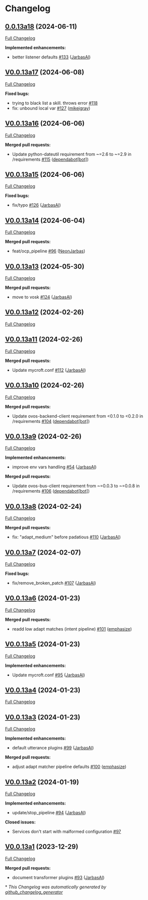 # Changelog

## [0.0.13a18](https://github.com/OpenVoiceOS/ovos-config/tree/0.0.13a18) (2024-06-11)

[Full Changelog](https://github.com/OpenVoiceOS/ovos-config/compare/V0.0.13a17...0.0.13a18)

**Implemented enhancements:**

- better listener defaults [\#133](https://github.com/OpenVoiceOS/ovos-config/pull/133) ([JarbasAl](https://github.com/JarbasAl))

## [V0.0.13a17](https://github.com/OpenVoiceOS/ovos-config/tree/V0.0.13a17) (2024-06-08)

[Full Changelog](https://github.com/OpenVoiceOS/ovos-config/compare/V0.0.13a16...V0.0.13a17)

**Fixed bugs:**

- trying to black list a skill.  throws error [\#118](https://github.com/OpenVoiceOS/ovos-config/issues/118)
- fix: unbound local var [\#127](https://github.com/OpenVoiceOS/ovos-config/pull/127) ([mikejgray](https://github.com/mikejgray))

## [V0.0.13a16](https://github.com/OpenVoiceOS/ovos-config/tree/V0.0.13a16) (2024-06-06)

[Full Changelog](https://github.com/OpenVoiceOS/ovos-config/compare/V0.0.13a15...V0.0.13a16)

**Merged pull requests:**

- Update python-dateutil requirement from ~=2.6 to ~=2.9 in /requirements [\#115](https://github.com/OpenVoiceOS/ovos-config/pull/115) ([dependabot[bot]](https://github.com/apps/dependabot))

## [V0.0.13a15](https://github.com/OpenVoiceOS/ovos-config/tree/V0.0.13a15) (2024-06-06)

[Full Changelog](https://github.com/OpenVoiceOS/ovos-config/compare/V0.0.13a14...V0.0.13a15)

**Fixed bugs:**

- fix/typo [\#126](https://github.com/OpenVoiceOS/ovos-config/pull/126) ([JarbasAl](https://github.com/JarbasAl))

## [V0.0.13a14](https://github.com/OpenVoiceOS/ovos-config/tree/V0.0.13a14) (2024-06-04)

[Full Changelog](https://github.com/OpenVoiceOS/ovos-config/compare/V0.0.13a13...V0.0.13a14)

**Merged pull requests:**

- feat/ocp\_pipeline [\#96](https://github.com/OpenVoiceOS/ovos-config/pull/96) ([NeonJarbas](https://github.com/NeonJarbas))

## [V0.0.13a13](https://github.com/OpenVoiceOS/ovos-config/tree/V0.0.13a13) (2024-05-30)

[Full Changelog](https://github.com/OpenVoiceOS/ovos-config/compare/V0.0.13a12...V0.0.13a13)

**Merged pull requests:**

- move to vosk [\#124](https://github.com/OpenVoiceOS/ovos-config/pull/124) ([JarbasAl](https://github.com/JarbasAl))

## [V0.0.13a12](https://github.com/OpenVoiceOS/ovos-config/tree/V0.0.13a12) (2024-02-26)

[Full Changelog](https://github.com/OpenVoiceOS/ovos-config/compare/V0.0.13a11...V0.0.13a12)

## [V0.0.13a11](https://github.com/OpenVoiceOS/ovos-config/tree/V0.0.13a11) (2024-02-26)

[Full Changelog](https://github.com/OpenVoiceOS/ovos-config/compare/V0.0.13a10...V0.0.13a11)

**Merged pull requests:**

- Update mycroft.conf [\#112](https://github.com/OpenVoiceOS/ovos-config/pull/112) ([JarbasAl](https://github.com/JarbasAl))

## [V0.0.13a10](https://github.com/OpenVoiceOS/ovos-config/tree/V0.0.13a10) (2024-02-26)

[Full Changelog](https://github.com/OpenVoiceOS/ovos-config/compare/V0.0.13a9...V0.0.13a10)

**Merged pull requests:**

- Update ovos-backend-client requirement from \<0.1.0 to \<0.2.0 in /requirements [\#104](https://github.com/OpenVoiceOS/ovos-config/pull/104) ([dependabot[bot]](https://github.com/apps/dependabot))

## [V0.0.13a9](https://github.com/OpenVoiceOS/ovos-config/tree/V0.0.13a9) (2024-02-26)

[Full Changelog](https://github.com/OpenVoiceOS/ovos-config/compare/V0.0.13a8...V0.0.13a9)

**Implemented enhancements:**

- improve env vars handling [\#54](https://github.com/OpenVoiceOS/ovos-config/pull/54) ([JarbasAl](https://github.com/JarbasAl))

**Merged pull requests:**

- Update ovos-bus-client requirement from ~=0.0.3 to ~=0.0.8 in /requirements [\#106](https://github.com/OpenVoiceOS/ovos-config/pull/106) ([dependabot[bot]](https://github.com/apps/dependabot))

## [V0.0.13a8](https://github.com/OpenVoiceOS/ovos-config/tree/V0.0.13a8) (2024-02-24)

[Full Changelog](https://github.com/OpenVoiceOS/ovos-config/compare/V0.0.13a7...V0.0.13a8)

**Merged pull requests:**

- fix: "adapt\_medium" before padatious [\#110](https://github.com/OpenVoiceOS/ovos-config/pull/110) ([JarbasAl](https://github.com/JarbasAl))

## [V0.0.13a7](https://github.com/OpenVoiceOS/ovos-config/tree/V0.0.13a7) (2024-02-07)

[Full Changelog](https://github.com/OpenVoiceOS/ovos-config/compare/V0.0.13a6...V0.0.13a7)

**Fixed bugs:**

- fix/remove\_broken\_patch [\#107](https://github.com/OpenVoiceOS/ovos-config/pull/107) ([JarbasAl](https://github.com/JarbasAl))

## [V0.0.13a6](https://github.com/OpenVoiceOS/ovos-config/tree/V0.0.13a6) (2024-01-23)

[Full Changelog](https://github.com/OpenVoiceOS/ovos-config/compare/V0.0.13a5...V0.0.13a6)

**Merged pull requests:**

- readd low adapt matches \(intent pipeline\) [\#101](https://github.com/OpenVoiceOS/ovos-config/pull/101) ([emphasize](https://github.com/emphasize))

## [V0.0.13a5](https://github.com/OpenVoiceOS/ovos-config/tree/V0.0.13a5) (2024-01-23)

[Full Changelog](https://github.com/OpenVoiceOS/ovos-config/compare/V0.0.13a4...V0.0.13a5)

**Implemented enhancements:**

- Update mycroft.conf [\#95](https://github.com/OpenVoiceOS/ovos-config/pull/95) ([JarbasAl](https://github.com/JarbasAl))

## [V0.0.13a4](https://github.com/OpenVoiceOS/ovos-config/tree/V0.0.13a4) (2024-01-23)

[Full Changelog](https://github.com/OpenVoiceOS/ovos-config/compare/V0.0.13a3...V0.0.13a4)

## [V0.0.13a3](https://github.com/OpenVoiceOS/ovos-config/tree/V0.0.13a3) (2024-01-23)

[Full Changelog](https://github.com/OpenVoiceOS/ovos-config/compare/V0.0.13a2...V0.0.13a3)

**Implemented enhancements:**

- default utterance plugins [\#99](https://github.com/OpenVoiceOS/ovos-config/pull/99) ([JarbasAl](https://github.com/JarbasAl))

**Merged pull requests:**

- adjust adapt matcher pipeline defaults [\#100](https://github.com/OpenVoiceOS/ovos-config/pull/100) ([emphasize](https://github.com/emphasize))

## [V0.0.13a2](https://github.com/OpenVoiceOS/ovos-config/tree/V0.0.13a2) (2024-01-19)

[Full Changelog](https://github.com/OpenVoiceOS/ovos-config/compare/V0.0.13a1...V0.0.13a2)

**Implemented enhancements:**

- update/stop\_pipeline [\#94](https://github.com/OpenVoiceOS/ovos-config/pull/94) ([JarbasAl](https://github.com/JarbasAl))

**Closed issues:**

- Services don't start with malformed configuration [\#97](https://github.com/OpenVoiceOS/ovos-config/issues/97)

## [V0.0.13a1](https://github.com/OpenVoiceOS/ovos-config/tree/V0.0.13a1) (2023-12-29)

[Full Changelog](https://github.com/OpenVoiceOS/ovos-config/compare/V0.0.12...V0.0.13a1)

**Merged pull requests:**

- document transformer plugins [\#93](https://github.com/OpenVoiceOS/ovos-config/pull/93) ([JarbasAl](https://github.com/JarbasAl))



\* *This Changelog was automatically generated by [github_changelog_generator](https://github.com/github-changelog-generator/github-changelog-generator)*
